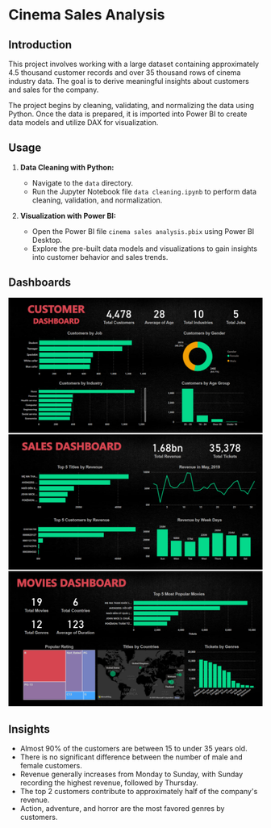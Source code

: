 # Cinema Sales Analysis


## Introduction

This project involves working with a large dataset containing approximately 4.5 thousand customer records and over 35 thousand rows of cinema industry data. The goal is to derive meaningful insights about customers and sales for the company.

The project begins by cleaning, validating, and normalizing the data using Python. Once the data is prepared, it is imported into Power BI to create data models and utilize DAX for visualization.


## Usage

1. **Data Cleaning with Python:**
   - Navigate to the `data` directory.
   - Run the Jupyter Notebook file `data cleaning.ipynb` to perform data cleaning, validation, and normalization.

2. **Visualization with Power BI:**
   - Open the Power BI file `cinema sales analysis.pbix` using Power BI Desktop.
   - Explore the pre-built data models and visualizations to gain insights into customer behavior and sales trends.


## Dashboards

![Cinema Sales Analysis](https://github.com/jasonnhat/Cinema-Sales-Analysis/raw/main/customer%20dashboard.png)
![Cinema Sales Analysis](https://github.com/jasonnhat/Cinema-Sales-Analysis/raw/main/sales%20dashboard.png)
![Cinema Sales Analysis](https://github.com/jasonnhat/Cinema-Sales-Analysis/raw/main/movie%20dashboard.png)


## Insights 

- Almost 90% of the customers are between 15 to under 35 years old.
- There is no significant difference between the number of male and female customers.
- Revenue generally increases from Monday to Sunday, with Sunday recording the highest revenue, followed by Thursday.
- The top 2 customers contribute to approximately half of the company's revenue.
- Action, adventure, and horror are the most favored genres by customers.
